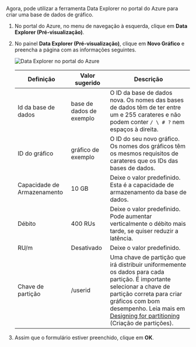 Agora, pode utilizar a ferramenta Data Explorer no portal do Azure para criar uma base de dados de gráfico. 

1. No portal do Azure, no menu de navegação à esquerda, clique em **Data Explorer (Pré-visualização)**. 
2. No painel **Data Explorer (Pré-visualização)**, clique em **Novo Gráfico** e preencha a página com as informações seguintes.

    ![Data Explorer no portal do Azure](./media/cosmos-db-create-graph/azure-cosmosdb-data-explorer.png)

    Definição|Valor sugerido|Descrição
    ---|---|---
    Id da base de dados|base de dados de exemplo|O ID da base de dados nova. Os nomes das bases de dados têm de ter entre um e 255 carateres e não podem conter `/ \ # ?` nem espaços à direita.
    ID do gráfico|gráfico de exemplo|O ID do seu novo gráfico. Os nomes dos gráficos têm os mesmos requisitos de carateres que os IDs das bases de dados.
    Capacidade de Armazenamento| 10 GB|Deixe o valor predefinido. Esta é a capacidade de armazenamento da base de dados.
    Débito|400 RUs|Deixe o valor predefinido. Pode aumentar verticalmente o débito mais tarde, se quiser reduzir a latência.
    RU/m|Desativado|Deixe o valor predefinido. 
    Chave de partição|/userid|Uma chave de partição que irá distribuir uniformemente os dados para cada partição. É importante selecionar a chave de partição correta para criar gráficos com bom desempenho. Leia mais em [Designing for partitioning](../articles/cosmos-db/partition-data.md#designing-for-partitioning) (Criação de partições).

3. Assim que o formulário estiver preenchido, clique em **OK**.
